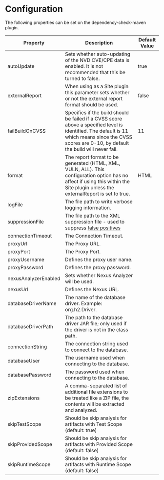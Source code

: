 Configuration
====================
The following properties can be set on the dependency-check-maven plugin.

Property             | Description                        | Default Value
---------------------|------------------------------------|------------------
autoUpdate           | Sets whether auto-updating of the NVD CVE/CPE data is enabled. It is not recommended that this be turned to false. | true
externalReport       | When using as a Site plugin this parameter sets whether or not the external report format should be used. | false
failBuildOnCVSS      | Specifies if the build should be failed if a CVSS score above a specified level is identified. The default is 11 which means since the CVSS scores are 0-10, by default the build will never fail.         | 11
format               | The report format to be generated (HTML, XML, VULN, ALL). This configuration option has no affect if using this within the Site plugin unless the externalReport is set to true. | HTML
logFile              | The file path to write verbose logging information. |
suppressionFile      | The file path to the XML suppression file \- used to suppress [false positives](../suppression.html) |
connectionTimeout    | The Connection Timeout.            |
proxyUrl             | The Proxy URL.                     |
proxyPort            | The Proxy Port.                    |
proxyUsername        | Defines the proxy user name.       |
proxyPassword        | Defines the proxy password.        |
nexusAnalyzerEnabled | Sets whether Nexus Analyzer will be used. |
nexusUrl             | Defines the Nexus URL. |
databaseDriverName   | The name of the database driver. Example: org.h2.Driver. |
databaseDriverPath   | The path to the database driver JAR file; only used if the driver is not in the class path. |
connectionString     | The connection string used to connect to the database. |
databaseUser         | The username used when connecting to the database. |
databasePassword     | The password used when connecting to the database. |
zipExtensions        | A comma-separated list of additional file extensions to be treated like a ZIP file, the contents will be extracted and analyzed. |
skipTestScope | Should be skip analysis for artifacts with Test Scope (default: true) |
skipProvidedScope | Should be skip analysis for artifacts with Provided Scope (default: false) |
skipRuntimeScope | Should be skip analysis for artifacts with Runtime Scope (default: false) |
